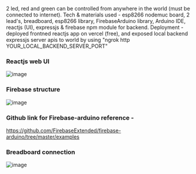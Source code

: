 2 led, red and green can be controlled from anywhere in the world (must be connected to internet).
Tech & materials used - esp8266 nodemuc board, 2 lead's, breadboard, esp8266 library, FirebaseArduino library, Arduino IDE, reactjs (UI), expressjs & firebase npm module for backend.
Deployment - deployed frontned reactjs app on vercel (free), and exposed local backend expressjs server apis to world by using "ngrok http YOUR_LOCAL_BACKEND_SERVER_PORT"

### Reactjs web UI
![image](https://user-images.githubusercontent.com/42828697/156908964-470f55f0-57d6-42c9-9c25-f44899616d68.png)

### Firebase structure
![image](https://user-images.githubusercontent.com/42828697/156908999-42a3e229-7ee9-4e02-aa94-a6b7d4815b1a.png)

### Github link for Firebase-arduino reference - 
https://github.com/FirebaseExtended/firebase-arduino/tree/master/examples

### Breadboard connection
![image](https://user-images.githubusercontent.com/42828697/156909174-817d74ac-3b17-4109-a00f-6da09999d201.png)
